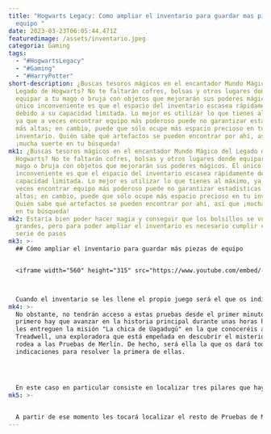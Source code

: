 ```yaml
---
title: "Hogwarts Legacy: Como ampliar el inventario para guardar mas piezas de
  equipo "
date: 2023-03-23T06:05:44.471Z
featuredimage: /assets/inventario.jpeg
categoria: Gaming
tags:
  - "#HogwartsLegacy"
  - "#Gaming"
  - "#HarryPotter"
short-description: ¿Buscas tesoros mágicos en el encantador Mundo Mágico del
  Legado de Hogwarts? No te faltarán cofres, bolsas y otros lugares donde
  equipar a tu mago o bruja con objetos que mejorarán sus poderes mágicos. El
  único inconveniente es que el espacio del inventario escasea rápidamente
  debido a su capacidad limitada. Lo mejor es utilizar lo que tienes al máximo,
  ya que a veces encontrar equipo más poderoso puede no garantizar estadísticas
  más altas; en cambio, puede que sólo ocupe más espacio precioso en tu
  inventario. Quién sabe qué artefactos se pueden encontrar por ahí, así que
  ¡mucha suerte en tu búsqueda!
mk1: ¿Buscas tesoros mágicos en el encantador Mundo Mágico del Legado de
  Hogwarts? No te faltarán cofres, bolsas y otros lugares donde equipar a tu
  mago o bruja con objetos que mejorarán sus poderes mágicos. El único
  inconveniente es que el espacio del inventario escasea rápidamente debido a su
  capacidad limitada. Lo mejor es utilizar lo que tienes al máximo, ya que a
  veces encontrar equipo más poderoso puede no garantizar estadísticas más
  altas; en cambio, puede que sólo ocupe más espacio precioso en tu inventario.
  Quién sabe qué artefactos se pueden encontrar por ahí, así que ¡mucha suerte
  en tu búsqueda!
mk2: Estaría bien poder hacer magia y conseguir que los bolsillos se vuelvan más
  grandes, pero para poder ampliar el inventario es necesario cumplir con una
  serie de pasos
mk3: >-
  ## Cómo ampliar el inventario para guardar más piezas de equipo


  <iframe width="560" height="315" src="https://www.youtube.com/embed/-k4EQLvMJc4" title="YouTube video player" frameborder="0" allow="accelerometer; autoplay; clipboard-write; encrypted-media; gyroscope; picture-in-picture; web-share" allowfullscreen></iframe>



  Cuando el inventario se les llene el propio juego será el que os indicará que tendrna que romper alguno de los artículos, venderlos en una tienda o superar las Pruebas de Merlín para obtener más espacio. Esto último se trata de una serie de retos que encontraréis repartidos por todo el mundo abierto, así que tendran que buscarlos y completarlos.
mk4: >-
  No obstante, no tendrán acceso a estas pruebas desde el primer minuto, ya que
  primero hay que avanzar en la historia principal durante unas horas hasta que
  les entreguen la misión "La chica de Uagadugú" en la que conoceréis a Nora
  Treadwell, una exploradora que está empeñada en descubrir el misterio que
  rodea a las Pruebas de Merlín. De hecho, será ella la que os dará todas las
  indicaciones para resolver la primera de ellas.




  En este caso en particular consiste en localizar tres pilares que hay por los alrededores y utilizar incendio en ellos para quemarlos rápidamente antes de que se apaguen. En el caso de hacerlo correctamente saldrá una secuencia que indicará que la prueba ha sido superada con éxito, algo que podréis comprobar en el menú de Desafíos en la pestaña de Exploración
mk5: >-
  

  A partir de ese momento les tocará localizar el resto de Pruebas de Merlín que estarán repartidas por todas partes con distintos objetivos para llevar a cabo. En algunos casos les tocará localizar unas piedras redondas que deberéis de colocar en unas plataformas con accio o también otras que consisten en usar lumos con unas polillas que hay que conducir a unas piedras para que las iluminen.
---
```

